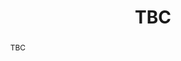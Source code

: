 ---
layout: talk
title:  TBC
name: Pere Colet 
talk-url: 
abstract: TBC
invited: yes
session: invited-1
---